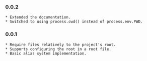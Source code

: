### 0.0.2
    * Extended the documentation.
    * Switched to using process.cwd() instead of process.env.PWD.
### 0.0.1
    * Require files relatively to the project's root.
    * Supports configuring the root in a root file.
    * Basic alias system implementation.
